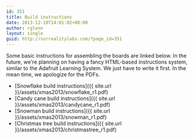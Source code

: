 ```yaml
---
id: 351
title: Build instructions
date: 2013-12-18T14:01:02+00:00
author: rglenn
layout: single
guid: http://surrealitylabs.com/?page_id=351
---
```

Some basic instructions for assembling the boards are linked below. In the future, we're planning on having a fancy HTML-based instructions system, similar to the Adafruit Learning System. We just have to write it first. In the mean time, we apologize for the PDFs.
* [Snowflake build instructions]({{ site.url }}/assets/xmas2013/snowflake_r1.pdf)
* [Candy cane build instructions]({{ site.url }}/assets/xmas2013/candycane_r1.pdf)
* [Snowman build instructions]({{ site.url }}/assets/xmas2013/snowman_r1.pdf)
* [Christmas tree build instructions]({{ site.url }}/assets/xmas2013/christmastree_r1.pdf)